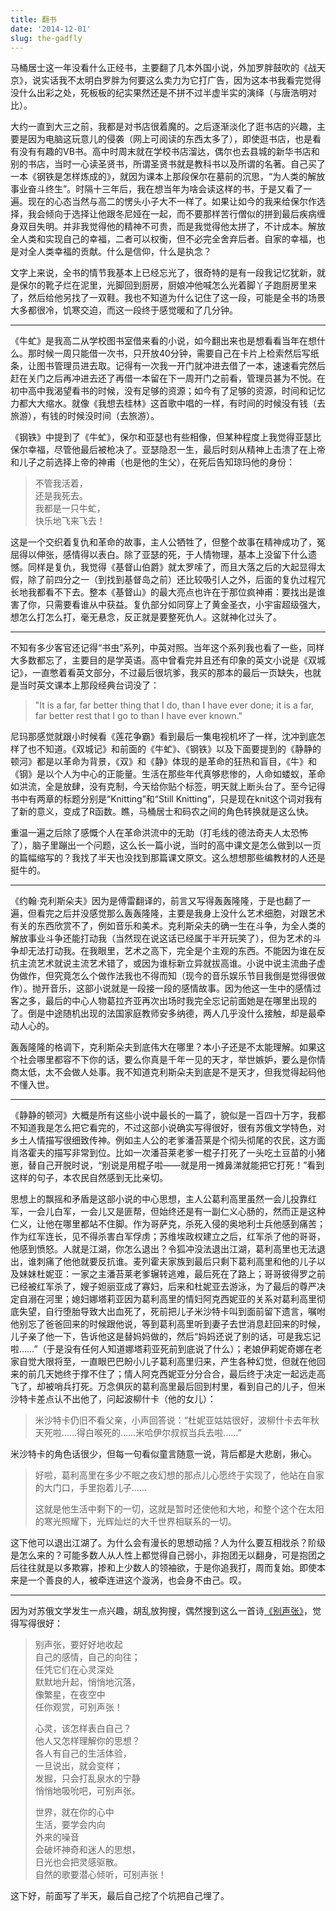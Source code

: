 ```yaml
---
title: 翻书
date: '2014-12-01'
slug: the-gadfly
---
```


马桶居士这一年没看什么正经书，主要翻了几本外国小说，外加罗胖鼓吹的《战天京》，说实话我不太明白罗胖为何要这么卖力为它打广告，因为这本书我看完觉得没什么出彩之处，死板板的纪实果然还是不拼不过半虚半实的演绎（与唐浩明对比）。

大约一直到大三之前，我都是对书店很着魔的。之后逐渐淡化了逛书店的兴趣，主要是因为电脑这玩意儿的侵袭（网上可阅读的东西太多了），即使逛书店，也是看有没有有趣的VB书。高中时周末就在学校书店溜达，偶尔也去县城的新华书店和别的书店，当时一心读圣贤书，所谓圣贤书就是教科书以及所谓的名著。自己买了一本《钢铁是怎样炼成的》，就因为课本上那段保尔在墓前的沉思，“为人类的解放事业奋斗终生”。时隔十三年后，我在想当年为啥会读这样的书，于是又看了一遍。现在的心态当然与高二的愣头小子大不一样了。如果让如今的我来给保尔作选择，我会倾向于选择让他跟冬尼娅在一起，而不要那样苦行僧似的拼到最后疾病缠身双目失明。并非我觉得他的精神不可贵，而是我觉得他太拼了，不计成本。解放全人类和实现自己的幸福，二者可以权衡，但不必完全舍弃后者。自家的幸福，也是对全人类幸福的贡献。什么是信仰，什么是执念？

文字上来说，全书的情节我基本上已经忘光了，很奇特的是有一段我记忆犹新，就是保尔的靴子烂在泥里，光脚回到厨房，厨娘冲他喊怎么光着脚丫子跑厨房里来了，然后给他另找了一双鞋。我也不知道为什么记住了这一段，可能是全书的场景大多都很冷，饥寒交迫，而这一段终于感觉暖和了几分钟。

---

《牛虻》是我高二从学校图书室借来看的小说，如今翻出来也是想看看当年在想什么。那时候一周只能借一次书，只开放40分钟，需要自己在卡片上检索然后写纸条，让图书管理员进去取。记得有一次我一开门就冲进去借了一本，速速看完然后赶在关门之后再冲进去还了再借一本留在下一周开门之前看，管理员甚为不悦。在初中高中我渴望看书的时候，没有足够的资源；如今有了足够的资源，时间和记忆力都大大缩水。就像《我想去桂林》这首歌中唱的一样，有时间的时候没有钱（去旅游），有钱的时候没时间（去旅游）。

《钢铁》中提到了《牛虻》，保尔和亚瑟也有些相像，但某种程度上我觉得亚瑟比保尔幸福，尽管他最后被枪决了。亚瑟隐忍一生，最后时刻从精神上击溃了在上帝和儿子之前选择上帝的神甫（也是他的生父），在死后告知琼玛他的身份：

> 不管我活着，  
还是我死去。  
我都是一只牛虻，  
快乐地飞来飞去！

这是一个交织着复仇和革命的故事，主人公牺牲了，但整个故事在精神成功了，冤屈得以伸张，感情得以表白。除了亚瑟的死，于人情物理，基本上没留下什么遗憾。同样是复仇，我觉得《基督山伯爵》就太罗嗦了，而且大落之后的大起显得太假，除了前四分之一（到找到基督岛之前）还比较吸引人之外，后面的复仇过程冗长地我都看不下去。整本《基督山》的最大亮点也许在于那位疯神甫：要找出是谁害了你，只需要看谁从中获益。复仇部分如同穿上了黄金圣衣，小宇宙超级强大，想怎么打怎么打，毫无悬念，反正就是要整死仇人。这就神化过头了。

---

不知有多少客官还记得“书虫”系列，中英对照。当年这个系列我也看了一些，同样大多数都忘了，主要目的是学英语。高中曾看完并且还有印象的英文小说是《双城记》，一直憋着看英文部分，不过最后很坑爹，我买的那本的最后一页缺失，也就是当时英文课本上那段经典台词没了：

> "It is a far, far better thing that I do, than I have ever done; it is a far, far better rest that I go to than I have ever known."

尼玛那感觉就跟小时候看《莲花争霸》看到最后一集电视机坏了一样，沈冲到底怎样了也不知道。《双城记》和前面的《牛虻》、《钢铁》以及下面要提到的《静静的顿河》都是以革命为背景，《双》和《静》体现的是革命的狂热和盲目，《牛》和《钢》是以个人为中心的正能量。生活在那些年代真够悲惨的，人命如蝼蚁，革命如洪流，全是放肆，没有克制，今天给你贴个标签，明天就上断头台了。至今记得书中有两章的标题分别是“Knitting”和“Still Knitting”，只是现在knit这个词对我有了新的意义，变成了R函数。瞧，马桶居士和码农之间的角色转换就是这么快。

重温一遍之后除了感慨个人在革命洪流中的无助（打毛线的德法奇夫人太恐怖了），脑子里蹦出一个问题，这么长一篇小说，当时的高中课文是怎么做到以一页的篇幅缩写的？我找了半天也没找到那篇课文原文。这么想想那些编教材的人还是挺牛的。

---

《约翰·克利斯朵夫》因为是傅雷翻译的，前言又写得轰轰隆隆，于是也翻了一遍，但看完之后并没感觉那么轰轰隆隆，主要是我身上没什么艺术细胞，对跟艺术有关的东西欣赏不了，例如音乐和美术。克利斯朵夫的确一生在斗争，为全人类的解放事业斗争还能打动我（当然现在说这话已经属于半开玩笑了），但为艺术的斗争却无法打动我。在我眼里，艺术之高下，完全是个主观的东西。不能因为谁在反抗主流艺术就说主流艺术错了，或因为谁标新立异就拔高谁。小说中说主流曲子虚伪做作，但究竟怎么个做作法我也不得而知（现今的音乐娱乐节目我倒是觉得很做作）。抛开音乐，这部小说就是一段接一段的感情故事。因为他这一生中的感情过客之多，最后的中心人物葛拉齐亚再次出场时我完全忘记前面她是在哪里出现的了。倒是中途随机出现的法国家庭教师安多纳德，两人几乎没什么接触，却是最牵动人心的。

轰轰隆隆的格调下，克利斯朵夫到底伟大在哪里？本小子还是不太能理解。如果这个社会哪里都容不下你的话，要么你真是千年一见的天才，举世嫉妒，要么是你情商太低，太不会做人处事。我不知道克利斯朵夫到底是不是天才，但我觉得起码他不懂入世。

---

《静静的顿河》大概是所有这些小说中最长的一篇了，貌似是一百四十万字，我都不知道我是怎么把它看完的，不过这部小说确实写得很好，很有苏俄文学特色，对乡土人情描写很细致传神。例如主人公的老爹潘苔莱是个彻头彻尾的农民，这方面肖洛霍夫的描写非常到位。比如一次潘苔莱老爹一棍子打死了一头吃土豆苗的小猪崽，替自己开脱时说，“别说是用棍子啦——就是用一摊鼻涕就能把它打死！”看到这样的句子，本农民自然感到无比亲切。

思想上的飘摇和矛盾是这部小说的中心思想，主人公葛利高里虽然一会儿投靠红军，一会儿白军，一会儿又是匪帮，但始终还是有一副仁义心肠的，然而正是这种仁义，让他在哪里都站不住脚。作为哥萨克，杀死入侵的奥地利士兵他感到痛苦；作为红军连长，见不得杀害白军俘虏；苏维埃政权建立之后，红军杀了他的哥哥，他感到愤怒。人就是江湖，你怎么退出？令狐冲没法退出江湖，葛利高里也无法退出，谁刺痛了他他就要反抗谁。麦列霍夫家族到最后只剩下葛利高里和他的儿子以及妹妹杜妮亚：一家之主潘苔莱老爹辗转逃难，最后死在了路上；哥哥彼得罗之前已经被红军杀了，嫂子妲丽亚成了寡妇，后来和杜妮亚去游泳，为了最后的尊严决定自溺在河里；媳妇娜塔莉亚因为葛利高里的情妇阿克西妮亚的关系对葛利高里彻底失望，自行堕胎导致大出血死了，死前把儿子米沙特卡叫到面前留下遗言，嘱咐他别忘了爸爸回来的时候跟他说，等到葛利高里听到妻子去世消息赶回来的时候，儿子亲了他一下，告诉他这是替妈妈做的，然后“妈妈还说了别的话，可是我忘记啦……”（于是没有任何人知道娜塔莉亚死前到底说了什么）；老娘伊莉妮奇娜在老家自觉大限将至，一直眼巴巴盼小儿子葛利高里归来，产生各种幻觉，但就在他回来的前几天她终于撑不住了；情人阿克西妮亚分分合合，最后终于决定一起远走高飞了，却被哨兵打死。万念俱灰的葛利高里最后回到村里，看到自己的儿子，但米沙特卡差点认不出他了，问起波柳什卡（他的女儿）：

> 米沙特卡仍旧不看父亲，小声回答说：“杜妮亚姑姑很好，波柳什卡去年秋天死啦……得白喉死的……米哈伊尔叔叔当兵去啦……”

米沙特卡的角色话很少，但每一句看似童言随意一说，背后都是大悲剧，揪心。

> 好啦，葛利高里在多少不眠之夜幻想的那点儿心愿终于实现了，他站在自家的大门口，手里抱着儿子……
> 
> 这就是他生活中剩下的一切，这就是暂时还使他和大地，和整个这个在太阳的寒光照耀下，光辉灿烂的大千世界相联系的一切。

这下他可以退出江湖了。为什么会有漫长的思想动摇？人为什么要互相戕杀？阶级是怎么来的？可能多数人从人性上都觉得自己弱小，非抱团无以翻身，可是抱团之后往往就是以多欺寡，掺和上少数人的领袖欲，于是你追我打，周而复始。即使本来是一个善良的人，被牵连进这个漩涡，也会身不由己。叹。

---

因为对苏俄文学发生一点兴趣，胡乱放狗搜，偶然搜到这么一首诗[《别声张》](http://www.lxbook.org/shige/tyutchev/013.htm)，觉得写得很好：

> 别声张，要好好地收起  
> 自己的感情，自己的向往；  
> 任凭它们在心灵深处  
> 默默地升起，悄悄地沉落，  
> 像繁星，在夜空中  
> 任你观赏，可别声张！
> 
> 心灵，该怎样表白自己？  
> 他人又怎样理解你的思想？  
> 各人有自己的生活体验，  
> 一旦说出，就会变样；  
> 发掘，只会打乱泉水的宁静  
> 悄悄地吸吮吧，可别声张。
> 
> 世界，就在你的心中  
生活，要学会内向  
外来的噪音  
会破坏神奇和迷人的思想，  
日光也会把灵感驱散。  
自然的歌要潜心倾听，可别声张！

这下好，前面写了半天，最后自己挖了个坑把自己埋了。
